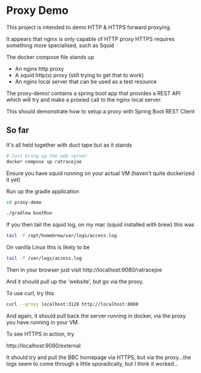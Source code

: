 # Proxy Demo
This project is intended to demo HTTP & HTTPS forward proxying.

It appears that nginx is only capable of HTTP proxy
HTTPS requires something more specialised, such as Squid

The docker compose file stands up
* An nginx http proxy
* A squid http(s) proxy (still trying to get that to work)
* An nginx local server that can be used as a test resource

The proxy-demo/ contains a spring boot app that provides a REST API
which will try and make a proxied call to the nginx local server.

This should demonstrate how to setup a proxy with Spring Boot REST Client

## So far

It's all held together with duct tape but as it stands

```bash
# Just bring up the web server
docker compose up ratracejoe
```

Ensure you have squid running on your actual VM (haven't quite dockerized it yet)

Run up the gradle application
```bash
cd proxy-demo

./gradlew bootRun
```

If you then tail the squid log, on my mac (squid installed with brew) this was

```bash
tail -f /opt/homebrew/var/logs/access.log
```

On vanilla Linux this is likely to be
```bash
tail -f /var/logs/access.log
```

Then in your browser just visit
http://localhost:9080/ratracejoe

And it should pull up the 'website', but go via the proxy.

To use curl, try this
```bash
curl --proxy localhost:3128 http://localhost:8080
```
And again, it should pull back the server running in docker, via the proxy you have running in your VM.

To see HTTPS in action, try

http://localhost:9080/external

It should try and pull the BBC homepage via HTTPS, but via the proxy...the logs seem to come through a little sporadically, but I think it worked...
